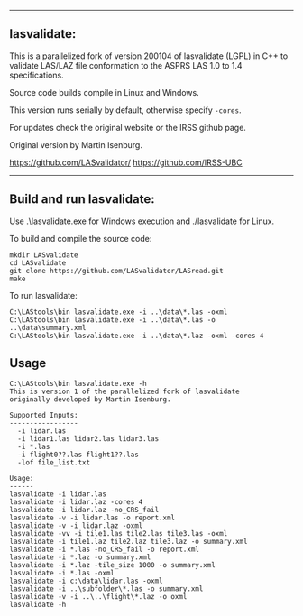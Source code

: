 ****************************************************************

  lasvalidate:
  ------------

  This is a parallelized fork of version 200104 of lasvalidate (LGPL)
  in C++ to validate LAS/LAZ file conformation to the ASPRS LAS 1.0
  to 1.4 specifications.

  Source code builds compile in Linux and Windows.

  This version runs serially by default, otherwise specify `-cores`.

  For updates check the original website or the IRSS github page.

  Original version by Martin Isenburg.

  https://github.com/LASvalidator/
  https://github.com/IRSS-UBC

****************************************************************

## Build and run lasvalidate:

Use .\lasvalidate.exe for Windows execution and ./lasvalidate for Linux.

To build and compile the source code:
```commandline
mkdir LASvalidate
cd LASvalidate
git clone https://github.com/LASvalidator/LASread.git 
make
```

To run lasvalidate:
```commandline
C:\LAStools\bin lasvalidate.exe -i ..\data\*.las -oxml
C:\LAStools\bin lasvalidate.exe -i ..\data\*.las -o ..\data\summary.xml
C:\LAStools\bin lasvalidate.exe -i ..\data\*.laz -oxml -cores 4
```

## Usage
```commandline
C:\LAStools\bin lasvalidate.exe -h
This is version 1 of the parallelized fork of lasvalidate
originally developed by Martin Isenburg.

Supported Inputs:
-----------------
  -i lidar.las
  -i lidar1.las lidar2.las lidar3.las
  -i *.las
  -i flight0??.las flight1??.las
  -lof file_list.txt
  
Usage:
------
lasvalidate -i lidar.las
lasvalidate -i lidar.laz -cores 4
lasvalidate -i lidar.laz -no_CRS_fail
lasvalidate -v -i lidar.las -o report.xml
lasvalidate -v -i lidar.laz -oxml
lasvalidate -vv -i tile1.las tile2.las tile3.las -oxml
lasvalidate -i tile1.laz tile2.laz tile3.laz -o summary.xml
lasvalidate -i *.las -no_CRS_fail -o report.xml
lasvalidate -i *.laz -o summary.xml
lasvalidate -i *.laz -tile_size 1000 -o summary.xml
lasvalidate -i *.las -oxml
lasvalidate -i c:\data\lidar.las -oxml
lasvalidate -i ..\subfolder\*.las -o summary.xml
lasvalidate -v -i ..\..\flight\*.laz -o oxml
lasvalidate -h
```
